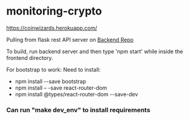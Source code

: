 # monitoring-crypto

https://coinwizards.herokuapp.com/

Pulling from flask rest API server on [Backend Repo](https://github.com/Dayana20/monitoring-crypto)

To build, run backend server and then type 'npm start' while inside the frontend directory.

For bootstrap to work:
Need to install:
* npm install --save bootstrap
* npm install – -save react-router-dom
* npm install @types/react-router-dom --save-dev
### Can run "make dev_env" to install requirements
